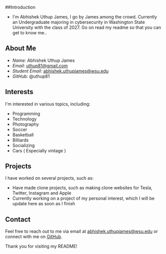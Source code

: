 ##Introduction
- I'm Abhishek Uthup James, I go by James among the crowd. Currently an Undergraduate majoring in cybersecurity in Washington State University with the class of 2027. Go on read my readme so that you can get to know me..
## About Me
- *Name:* Abhishek Uthup James
- *Email:* uthup81@gmail.com
- *Student Email:* abhishek.uthupjames@wsu.edu
- *GitHub:* @uthup81


## Interests
I'm interested in various topics, including:
- Programming
- Technology
- Photography
- Soccer
- Basketball
- Billiards
- Socializing
- Cars ( Especially vintage )

## Projects
I have worked on several projects, such as:
- Have made clone projects, such as making clone websites for Tesla, Twitter, Instagram and Apple
- Currently working on a project of my personal interest, which I will be update here as soon as I finish 

## Contact
Feel free to reach out to me via email at abhishek.uthupjames@wsu.edu or connect with me on [GitHub](https://github.com/uthup81).

Thank you for visiting my README!

